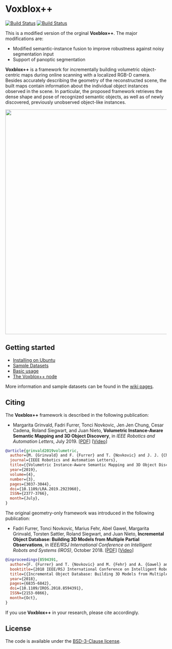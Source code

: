 # Voxblox++

[![Build Status](https://jenkins.asl.ethz.ch/buildStatus/icon?subject=ubuntu%2016.04%20%2B%20ROS%20kinetic&job=voxblox-plusplus-nightly%2Flabel%3Dubuntu-xenial)](https://jenkins.asl.ethz.ch/job/voxblox-plusplus-nightly/label=ubuntu-xenial/)
[![Build Status](https://jenkins.asl.ethz.ch/buildStatus/icon?subject=ubuntu%2018.04%20%2B%20ROS%20melodic&job=voxblox-plusplus-nightly%2Flabel%3Dubuntu-bionic)](https://jenkins.asl.ethz.ch/job/voxblox-plusplus-nightly/label=ubuntu-bionic/)

This is a modified version of the orginal **Voxblox++**. The major modifications are:
- Modified semantic-instance fusion to improve robustness against noisy segmentation input
- Support of panoptic segmentation


**Voxblox++** is a framework for incrementally building volumetric object-centric maps during online scanning with a localized RGB-D camera. Besides accurately describing the geometry of the reconstructed scene, the built maps contain information about the individual object instances observed in the scene. In particular, the proposed framework retrieves the dense shape and pose of recognized semantic objects, as well as of newly discovered, previously unobserved object-like instances.

<p align="center">
  <img src="https://github.com/ethz-asl/voxblox-plusplus/wiki/images/office_floor_map.png" width=700>
</p>


## Getting started
- [Installing on Ubuntu](https://github.com/ethz-asl/voxblox_gsm/wiki/Installation-on-Ubuntu)
- [Sample Datasets](https://github.com/ethz-asl/voxblox-plusplus/wiki/Sample-Datasets)
- [Basic usage](https://github.com/ethz-asl/voxblox-plusplus/wiki/Basic-usage)
- [The Voxblox++ node](https://github.com/ethz-asl/voxblox-plusplus/wiki/The-voxblox-plusplus-node)

More information and sample datasets can be found in the [wiki pages](https://github.com/ethz-asl/voxblox-plusplus/wiki).

## Citing
The **Voxblox++** framework is described in the following publication:

- Margarita Grinvald, Fadri Furrer, Tonci Novkovic, Jen Jen Chung, Cesar Cadena, Roland Siegwart, and Juan Nieto, **Volumetric Instance-Aware Semantic Mapping and 3D Object Discovery**, in _IEEE Robotics and Automation Letters_, July 2019. [[PDF](https://arxiv.org/abs/1903.00268)] [[Video](https://www.youtube.com/watch?v=Jvl42VJmYxg)]


```bibtex
@article{grinvald2019volumetric,
  author={M. {Grinvald} and F. {Furrer} and T. {Novkovic} and J. J. {Chung} and C. {Cadena} and R. {Siegwart} and J. {Nieto}},
  journal={IEEE Robotics and Automation Letters},
  title={{Volumetric Instance-Aware Semantic Mapping and 3D Object Discovery}},
  year={2019},
  volume={4},
  number={3},
  pages={3037-3044},
  doi={10.1109/LRA.2019.2923960},
  ISSN={2377-3766},
  month={July},
}
```

The original geometry-only framework was introduced in the following publication:

- Fadri Furrer, Tonci Novkovic, Marius Fehr, Abel Gawel, Margarita Grinvald, Torsten Sattler, Roland Siegwart, and Juan Nieto, **Incremental Object Database: Building 3D Models from Multiple Partial Observations**, in _IEEE/RSJ International Conference on Intelligent Robots and Systems (IROS)_, October 2018. [[PDF](https://ieeexplore.ieee.org/stamp/stamp.jsp?tp=&arnumber=8594391)] [[Video](https://www.youtube.com/watch?v=9_xg92qqw70)]

```bibtex
@inproceedings{8594391,
  author={F. {Furrer} and T. {Novkovic} and M. {Fehr} and A. {Gawel} and M. {Grinvald} and T. {Sattler} and R. {Siegwart} and J. {Nieto}},
  booktitle={2018 IEEE/RSJ International Conference on Intelligent Robots and Systems (IROS)},
  title={{Incremental Object Database: Building 3D Models from Multiple Partial Observations}},
  year={2018},
  pages={6835-6842},
  doi={10.1109/IROS.2018.8594391},
  ISSN={2153-0866},
  month={Oct},
}
```

If you use **Voxblox++** in your research, please cite accordingly.

## License
The code is available under the [BSD-3-Clause license](https://github.com/ethz-asl/voxblox-plusplus/blob/master/LICENSE).
